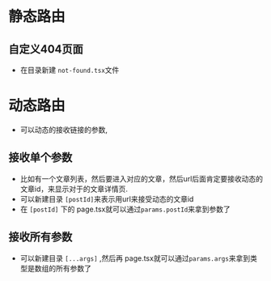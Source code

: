 
# 静态路由

## 自定义404页面
* 在目录新建 `not-found.tsx`文件


# 动态路由
* 可以动态的接收链接的参数,
## 接收单个参数
* 比如有一个文章列表，然后要进入对应的文章，然后url后面肯定要接收动态的文章id，来显示对于的文章详情页.
* 可以新建目录 `[postId]`来表示用url来接受动态的文章id
* 在 `[postId]` 下的 page.tsx就可以通过`params.postId`来拿到参数了

## 接收所有参数
* 可以新建目录 `[...args]` ,然后再 page.tsx就可以通过`params.args`来拿到类型是数组的所有参数了